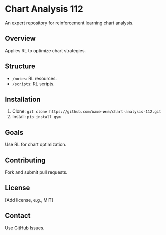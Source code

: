 # Chart Analysis 112
An expert repository for reinforcement learning chart analysis.

## Overview
Applies RL to optimize chart strategies.

## Structure
- `/notes`: RL resources.
- `/scripts`: RL scripts.

## Installation
1. Clone: `git clone https://github.com/ваше-имя/chart-analysis-112.git`
2. Install: `pip install gym`

## Goals
Use RL for chart optimization.

## Contributing
Fork and submit pull requests.

## License
[Add license, e.g., MIT]

## Contact
Use GitHub Issues.
